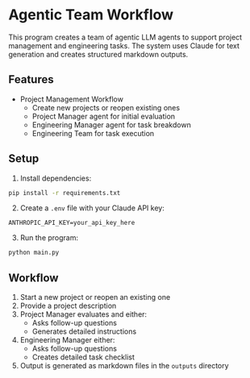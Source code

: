 # Agentic Team Workflow

This program creates a team of agentic LLM agents to support project management and engineering tasks. The system uses Claude for text generation and creates structured markdown outputs.

## Features

- Project Management Workflow
  - Create new projects or reopen existing ones
  - Project Manager agent for initial evaluation
  - Engineering Manager agent for task breakdown
  - Engineering Team for task execution

## Setup

1. Install dependencies:
```bash
pip install -r requirements.txt
```

2. Create a `.env` file with your Claude API key:
```
ANTHROPIC_API_KEY=your_api_key_here
```

3. Run the program:
```bash
python main.py
```

## Workflow

1. Start a new project or reopen an existing one
2. Provide a project description
3. Project Manager evaluates and either:
   - Asks follow-up questions
   - Generates detailed instructions
4. Engineering Manager either:
   - Asks follow-up questions
   - Creates detailed task checklist
5. Output is generated as markdown files in the `outputs` directory 